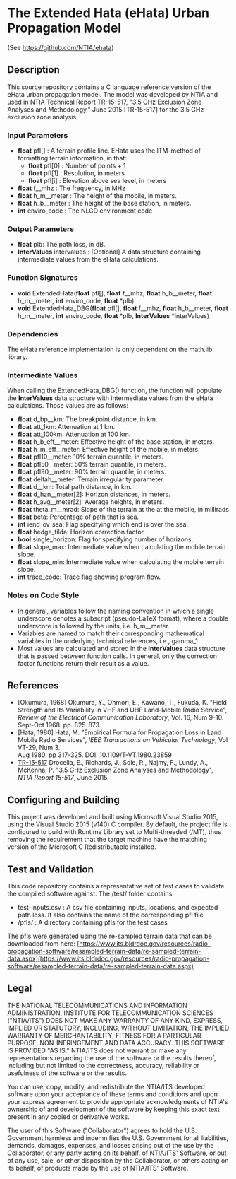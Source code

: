 # The Extended Hata (eHata) Urban Propagation Model

(See https://github.com/NTIA/ehata)

## Description

This source repository contains a C language reference version of the eHata 
urban propagation model.  The model was developed by NTIA and used in NTIA 
Technical Report [TR-15-517](https://www.its.bldrdoc.gov/publications/2805.aspx), 
"3.5 GHz Exclusion Zone Analyses and Methodology," June 2015 
[TR-15-517] for the 3.5 GHz exclusion zone analysis.

### Input Parameters

* **float** pfl[] : A terrain profile line.  EHata uses the ITM-method of formatting
terrain information, in that:
  * **float** pfl[0] : Number of points + 1
  * **float** pfl[1] : Resolution, in meters
  * **float** pfl[i] : Elevation above sea level, in meters
* **float** f__mhz : The frequency, in MHz
* **float** h_m__meter : The height of the mobile, in meters.
* **float** h_b__meter : The height of the base station, in meters.
* **int** enviro_code : The NLCD environment code

### Output Parameters
* **float** plb: The path loss, in dB.
* **InterValues** intervalues : [Optional] A data structure containing intermediate 
values from the eHata calculations.

### Function Signatures
* **void** ExtendedHata(**float** pfl[], **float** f__mhz, **float** h_b__meter, 
**float** h_m__meter, **int** enviro_code, **float** *plb)
* **void** ExtendedHata_DBG(**float** pfl[], **float** f__mhz, **float** h_b__meter, 
**float** h_m__meter, **int** enviro_code, **float** *plb, 
**InterValues** *interValues)

### Dependencies

The eHata reference implementation is only dependent on the math.lib library.

### Intermediate Values
When calling the ExtendedHata_DBG() function, the function will populate the 
**InterValues** data structure with intermediate values from the eHata 
calculations.  Those values are as follows:

* **float** d_bp__km: The breakpoint distance, in km.
* **float** att_1km: Attenuation at 1 km.
* **float** att_100km: Attenuation at 100 km.
* **float** h_b_eff__meter: Effective height of the base station, in meters.
* **float** h_m_eff__meter: Effective height of the mobile, in meters.
* **float** pfl10__meter: 10% terrain quantile, in meters.
* **float** pfl50__meter: 50% terrain quantile, in meters.
* **float** pfl90__meter: 90% terrain quantile, in meters.
* **float** deltah__meter: Terrain irregularity parameter.
* **float** d__km: Total path distance, in km.
* **float** d_hzn__meter[2]: Horizon distances, in meters.
* **float** h_avg__meter[2]: Average heights, in meters.
* **float** theta_m__mrad: Slope of the terrain at the at the mobile, in millirads
* **float** beta: Percentage of path that is sea.
* **int** iend_ov_sea: Flag specifying which end is over the sea.
* **float** hedge_tilda: Horizon correction factor.
* **bool** single_horizon: Flag for specifying number of horizons.
* **float** slope_max: Intermediate value when calculating the mobile terrain slope.
* **float** slope_min: Intermediate value when calculating the mobile terrain slope.
* **int** trace_code: Trace flag showing program flow.

### Notes on Code Style

* In general, variables follow the naming convention in which a single underscore
denotes a subscript (pseudo-LaTeX format), where a double underscore is followed
by the units, i.e. h_m__meter.
* Variables are named to match their corresponding mathematical variables 
in the underlying technical references, i.e., gamma_1.
* Most values are calculated and stored in the **InterValues** data structure
that is passed between function calls.  In general, only the correction factor
functions return their result as a value.

## References

* [Okumura, 1968] Okumura, Y., Ohmori, E., Kawano, T., Fukuda, K.  "Field Strength 
and Its Variability in VHF and UHF Land-Mobile Radio Service", 
_Review of the Electrical Communication Laboratory_, Vol. 16, Num 9-10. 
Sept-Oct 1968. pp. 825-873.
* [Hata, 1980] Hata, M. "Empirical Formula for Propagation Loss in Land Mobile 
Radio Services", _IEEE Transactions on Vehicular Technology_, Vol VT-29, Num 3.  
Aug 1980.  pp 317-325.  DOI: 10.1109/T-VT.1980.23859
* [TR-15-517](https://www.its.bldrdoc.gov/publications/2805.aspx) Drocella, 
E., Richards, J., Sole, R., Najmy, F., Lundy, A., McKenna, P. "3.5 
GHz Exclusion Zone Analyses and Methodology", _NTIA Report 15-517_, June 2015.

## Configuring and Building

This project was developed and built using Microsoft Visual Studio
2015, using the Visual Studio 2015 (v140) C compiler.  By default, the
project file is configured to build with Runtime Library set to 
Multi-threaded (/MT), thus removing the requirement that the target machine
have the matching version of the Microsoft C Redistributable installed.

## Test and Validation

This code repository contains a representative set of test cases to validate
the compiled software against.  The /test/ folder contains:

* test-inputs.csv : A csv file containing inputs, locations, and expected
path loss.  It also contains the name of the corresponding pfl file
* /pfls/ : A directory containing pfls for the test cases

The pfls were generated using the re-sampled terrain data that can be
downloaded from here: [https://www.its.bldrdoc.gov/resources/radio-propagation-software/resampled-terrain-data/re-sampled-terrain-data.aspx](https://www.its.bldrdoc.gov/resources/radio-propagation-software/resampled-terrain-data/re-sampled-terrain-data.aspx)

## Legal

THE NATIONAL TELECOMMUNICATIONS AND INFORMATION ADMINISTRATION, INSTITUTE FOR 
TELECOMMUNICATION SCIENCES ("NTIA/ITS") DOES NOT MAKE ANY WARRANTY OF ANY KIND, 
EXPRESS, IMPLIED OR STATUTORY, INCLUDING, WITHOUT LIMITATION, THE IMPLIED WARRANTY 
OF MERCHANTABILITY, FITNESS FOR A PARTICULAR PURPOSE, NON-INFRINGEMENT AND DATA 
ACCURACY. THIS SOFTWARE IS PROVIDED "AS IS."  NTIA/ITS does not warrant or make 
any representations regarding the use of the software or the results thereof, 
including but not limited to the correctness, accuracy, reliability or 
usefulness of the software or the results.

You can use, copy, modify, and redistribute the NTIA/ITS developed software upon 
your acceptance of these terms and conditions and upon your express agreement to 
provide appropriate acknowledgments of NTIA's ownership of and development of the 
software by keeping this exact text present in any copied or derivative works.

The user of this Software ("Collaborator") agrees to hold the U.S. Government 
harmless and indemnifies the U.S. Government for all liabilities, demands, damages, 
expenses, and losses arising out of the use by the Collaborator, or any party 
acting on its behalf, of NTIA/ITS' Software, or out of any use, sale, or other 
disposition by the Collaborator, or others acting on its behalf, of products made 
by the use of NTIA/ITS' Software.


